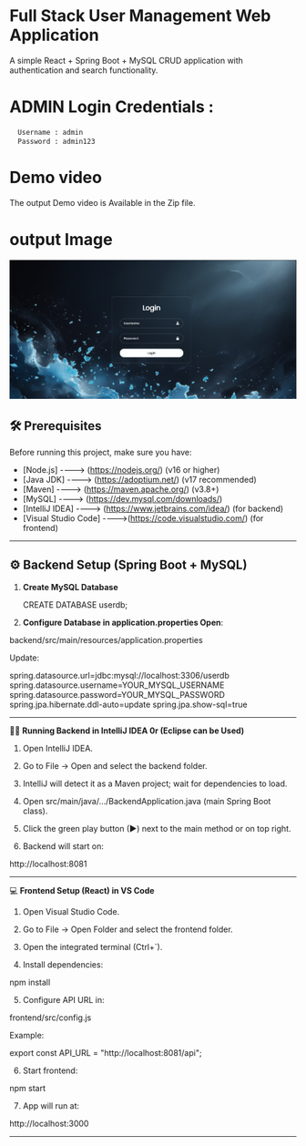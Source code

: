 # Full Stack User Management Web Application

A simple React + Spring Boot + MySQL CRUD application with authentication and search functionality.

# ADMIN Login Credentials :
      
      Username : admin
      Password : admin123

# Demo video 
  
  The output Demo video is Available in the Zip file.

# output Image

![output](./Demo%20Output.png)


## 🛠 Prerequisites

Before running this project, make sure you have:

- [Node.js]    ---->        (https://nodejs.org/) (v16 or higher)
- [Java JDK]   ---->        (https://adoptium.net/) (v17 recommended)
- [Maven]      ---->        (https://maven.apache.org/) (v3.8+)
- [MySQL]      ---->        (https://dev.mysql.com/downloads/)
- [IntelliJ IDEA]  ---->    (https://www.jetbrains.com/idea/) (for backend)
- [Visual Studio Code] ---->(https://code.visualstudio.com/) (for frontend)

---

## ⚙️ Backend Setup (Spring Boot + MySQL)

1. **Create MySQL Database**
  
   CREATE DATABASE userdb;

2. **Configure Database in application.properties Open**:

backend/src/main/resources/application.properties

Update:

spring.datasource.url=jdbc:mysql://localhost:3306/userdb
spring.datasource.username=YOUR_MYSQL_USERNAME
spring.datasource.password=YOUR_MYSQL_PASSWORD
spring.jpa.hibernate.ddl-auto=update
spring.jpa.show-sql=true

---

🏃‍♂️ **Running Backend in IntelliJ IDEA 0r (Eclipse can be Used)**

1. Open IntelliJ IDEA.


2. Go to File → Open and select the backend folder.


3. IntelliJ will detect it as a Maven project; wait for dependencies to load.


4. Open src/main/java/.../BackendApplication.java (main Spring Boot class).


5. Click the green play button (▶) next to the main method or on top right.

6. Backend will start on:

http://localhost:8081

---

💻 **Frontend Setup (React) in VS Code**

1. Open Visual Studio Code.


2. Go to File → Open Folder and select the frontend folder.


3. Open the integrated terminal (Ctrl+`).


4. Install dependencies:

npm install


5. Configure API URL in:

frontend/src/config.js

Example:

export const API_URL = "http://localhost:8081/api";


6. Start frontend:

npm start


7. App will run at:

http://localhost:3000

---

